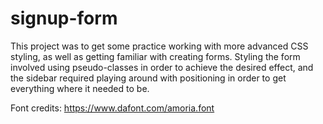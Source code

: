 # signup-form
This project was to get some practice working with more advanced CSS styling, as well as getting familiar with creating forms. Styling the form involved using pseudo-classes in order to achieve the desired effect, and the sidebar required playing around with positioning in order to get everything where it needed to be.

Font credits:
https://www.dafont.com/amoria.font